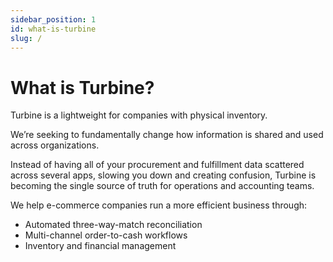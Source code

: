 ```yaml
---
sidebar_position: 1
id: what-is-turbine
slug: /
---
```


# What is Turbine?

Turbine is a lightweight for companies with physical inventory. 

We’re seeking to fundamentally change how information is shared and used across organizations. 

Instead of having all of your procurement and fulfillment data scattered across several apps, slowing you down and creating confusion, Turbine is becoming the single source of truth for operations and accounting teams.   

We help e-commerce companies run a more efficient business through:
- Automated three-way-match reconciliation
- Multi-channel order-to-cash workflows
- Inventory and financial management
